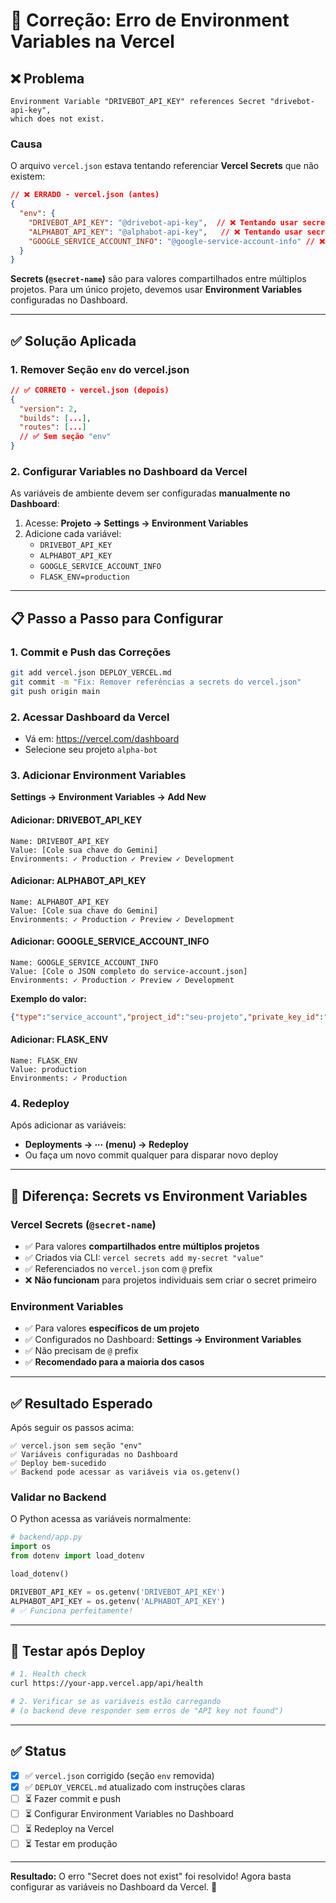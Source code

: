 # 🔧 Correção: Erro de Environment Variables na Vercel

## ❌ Problema

```
Environment Variable "DRIVEBOT_API_KEY" references Secret "drivebot-api-key", 
which does not exist.
```

### Causa

O arquivo `vercel.json` estava tentando referenciar **Vercel Secrets** que não existem:

```json
// ❌ ERRADO - vercel.json (antes)
{
  "env": {
    "DRIVEBOT_API_KEY": "@drivebot-api-key",  // ❌ Tentando usar secret
    "ALPHABOT_API_KEY": "@alphabot-api-key",   // ❌ Tentando usar secret
    "GOOGLE_SERVICE_ACCOUNT_INFO": "@google-service-account-info" // ❌ Tentando usar secret
  }
}
```

**Secrets (`@secret-name`)** são para valores compartilhados entre múltiplos projetos. Para um único projeto, devemos usar **Environment Variables** configuradas no Dashboard.

---

## ✅ Solução Aplicada

### 1. Remover Seção `env` do vercel.json

```json
// ✅ CORRETO - vercel.json (depois)
{
  "version": 2,
  "builds": [...],
  "routes": [...]
  // ✅ Sem seção "env"
}
```

### 2. Configurar Variables no Dashboard da Vercel

As variáveis de ambiente devem ser configuradas **manualmente no Dashboard**:

1. Acesse: **Projeto → Settings → Environment Variables**
2. Adicione cada variável:
   - `DRIVEBOT_API_KEY`
   - `ALPHABOT_API_KEY`
   - `GOOGLE_SERVICE_ACCOUNT_INFO`
   - `FLASK_ENV=production`

---

## 📋 Passo a Passo para Configurar

### 1. Commit e Push das Correções

```bash
git add vercel.json DEPLOY_VERCEL.md
git commit -m "Fix: Remover referências a secrets do vercel.json"
git push origin main
```

### 2. Acessar Dashboard da Vercel

- Vá em: https://vercel.com/dashboard
- Selecione seu projeto `alpha-bot`

### 3. Adicionar Environment Variables

**Settings → Environment Variables → Add New**

#### Adicionar: DRIVEBOT_API_KEY
```
Name: DRIVEBOT_API_KEY
Value: [Cole sua chave do Gemini]
Environments: ✓ Production ✓ Preview ✓ Development
```

#### Adicionar: ALPHABOT_API_KEY
```
Name: ALPHABOT_API_KEY
Value: [Cole sua chave do Gemini]
Environments: ✓ Production ✓ Preview ✓ Development
```

#### Adicionar: GOOGLE_SERVICE_ACCOUNT_INFO
```
Name: GOOGLE_SERVICE_ACCOUNT_INFO
Value: [Cole o JSON completo do service-account.json]
Environments: ✓ Production ✓ Preview ✓ Development
```

**Exemplo do valor:**
```json
{"type":"service_account","project_id":"seu-projeto","private_key_id":"abc123...","private_key":"-----BEGIN PRIVATE KEY-----\nMIIE...\n-----END PRIVATE KEY-----\n","client_email":"[email protected]","client_id":"123456789","auth_uri":"https://accounts.google.com/o/oauth2/auth","token_uri":"https://oauth2.googleapis.com/token","auth_provider_x509_cert_url":"https://www.googleapis.com/oauth2/v1/certs","client_x509_cert_url":"https://www.googleapis.com/robot/v1/metadata/x509/..."}
```

#### Adicionar: FLASK_ENV
```
Name: FLASK_ENV
Value: production
Environments: ✓ Production
```

### 4. Redeploy

Após adicionar as variáveis:
- **Deployments → ⋯ (menu) → Redeploy**
- Ou faça um novo commit qualquer para disparar novo deploy

---

## 🎯 Diferença: Secrets vs Environment Variables

### Vercel Secrets (`@secret-name`)
- ✅ Para valores **compartilhados entre múltiplos projetos**
- ✅ Criados via CLI: `vercel secrets add my-secret "value"`
- ✅ Referenciados no `vercel.json` com `@` prefix
- ❌ **Não funcionam** para projetos individuais sem criar o secret primeiro

### Environment Variables
- ✅ Para valores **específicos de um projeto**
- ✅ Configurados no Dashboard: **Settings → Environment Variables**
- ✅ Não precisam de `@` prefix
- ✅ **Recomendado para a maioria dos casos**

---

## ✅ Resultado Esperado

Após seguir os passos acima:

```
✅ vercel.json sem seção "env"
✅ Variáveis configuradas no Dashboard
✅ Deploy bem-sucedido
✅ Backend pode acessar as variáveis via os.getenv()
```

### Validar no Backend

O Python acessa as variáveis normalmente:

```python
# backend/app.py
import os
from dotenv import load_dotenv

load_dotenv()

DRIVEBOT_API_KEY = os.getenv('DRIVEBOT_API_KEY')
ALPHABOT_API_KEY = os.getenv('ALPHABOT_API_KEY')
# ✅ Funciona perfeitamente!
```

---

## 🧪 Testar após Deploy

```bash
# 1. Health check
curl https://your-app.vercel.app/api/health

# 2. Verificar se as variáveis estão carregando
# (o backend deve responder sem erros de "API key not found")
```

---

## ✅ Status

- [x] ✅ `vercel.json` corrigido (seção `env` removida)
- [x] ✅ `DEPLOY_VERCEL.md` atualizado com instruções claras
- [ ] ⏳ Fazer commit e push
- [ ] ⏳ Configurar Environment Variables no Dashboard
- [ ] ⏳ Redeploy na Vercel
- [ ] ⏳ Testar em produção

---

**Resultado:** O erro "Secret does not exist" foi resolvido! Agora basta configurar as variáveis no Dashboard da Vercel. 🎉
